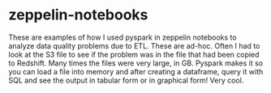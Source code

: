 # zeppelin-notebooks
These are examples of how I used pyspark in zeppelin notebooks to analyze data quality problems due to ETL. These are ad-hoc.  Often I had to look at the S3 file to see if the problem was in the file that had been copied to Redshift.  Many times the files were very large, in GB.  Pyspark makes it so you can load a file into memory and after creating a dataframe, query it with SQL and see the output in tabular form or in graphical form!  Very cool.
